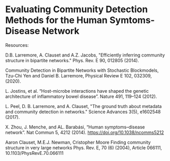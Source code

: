 # Evaluating Community Detection Methods for the Human Symtoms-Disease Network

Resources:

D.B. Larremore, A. Clauset and A.Z. Jacobs, "Efficiently inferring community structure in bipartite networks." Phys. Rev. E 90, 012805 (2014).

Community Detection in Bipartite Networks with Stochastic Blockmodels, Tzu-Chi Yen and Daniel B. Larremore, Physical Review E 102, 032309, (2020).

L. Jostins, et al. “Host-microbe interactions have shaped the genetic architecture of inflammatory bowel disease”. Nature 491, 119–124 (2012).

L. Peel, D. B. Larremore, and A. Clauset, "The ground truth about metadata and community detection in networks." Science Advances 3(5), e1602548 (2017).

X. Zhou, J. Menche, and AL. Barabási, “Human symptoms–disease network”. Nat Commun 5, 4212 (2014). https://doi.org/10.1038/ncomms5212

Aaron Clauset, M.E.J. Newman, Cristopher Moore
Finding community structure in very large networks
Phys. Rev. E, 70 (6) (2004), Article 066111, 10.1103/PhysRevE.70.066111
